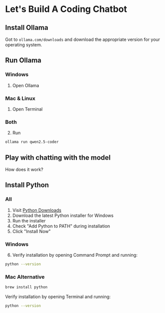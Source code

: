 # Let's Build A Coding Chatbot

## Install Ollama
Got to `ollama.com/downloads` and download the appropriate version for your operating system.

## Run Ollama
### Windows
1. Open Ollama

### Mac & Linux
1. Open Terminal

### Both
2. Run 
```bash
ollama run qwen2.5-coder
```

## Play with chatting with the model
How does it work?

## Install Python

### All
1. Visit [Python Downloads](https://www.python.org/downloads/)
2. Download the latest Python installer for Windows
3. Run the installer
4. Check "Add Python to PATH" during installation
5. Click "Install Now"

### Windows

6. Verify installation by opening Command Prompt and running:

```bash
python --version
```

### Mac Alternative
```bash
brew install python
```

Verify installation by opening Terminal and running:
```bash
python --version
```